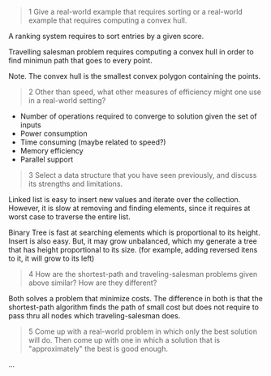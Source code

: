 > 1 Give a real-world example that requires sorting or a real-world example
> that requires computing a convex hull.

A ranking system requires to sort entries by a given score.

Travelling salesman problem requires computing a convex hull in order to find
minimun path that goes to every point.

Note. The convex hull is the smallest convex polygon containing the points.

> 2 Other than speed, what other measures of efficiency might one use in a
> real-world setting?

* Number of operations required to converge to solution given the set of inputs
* Power consumption
* Time consuming (maybe related to speed?)
* Memory efficiency
* Parallel support

> 3 Select a data structure that you have seen previously, and discuss its
> strengths and limitations.

Linked list is easy to insert new values and iterate over the collection. However,
it is slow at removing and finding elements, since it requires at worst case
to traverse the entire list.

Binary Tree is fast at searching elements which is proportional to its height.
Insert is also easy. But, it may grow unbalanced, which my generate a tree that
has height proportional to its size. (for example, adding reversed itens to it,
it will grow to its left)

> 4 How are the shortest-path and traveling-salesman problems given above
> similar? How are they different?

Both solves a problem that minimize costs. The difference in both is that the
shortest-path algorithm finds the path of small cost but does not require to
pass thru all nodes which traveling-salesman does.

> 5 Come up with a real-world problem in which only the best solution will
> do. Then come up with one in which a solution that is "approximately" the
> best is good enough.

...
